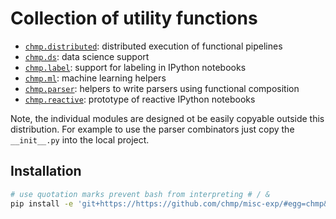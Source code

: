 # Collection of utility functions

- [`chmp.distributed`](src/chmp/distributed): distributed execution of
  functional pipelines
- [`chmp.ds`](docs/ds.md): data science support
- [`chmp.label`](docs/label.md): support for labeling in IPython notebooks
- [`chmp.ml`](src/chmp/ml): machine learning helpers
- [`chmp.parser`](src/chmp/parser): helpers to write parsers using functional
  composition
- [`chmp.reactive`](src/chmp/reactive): prototype of reactive IPython notebooks

Note, the individual modules are designed ot be easily copyable outside this
distribution. For example to use the parser combinators just copy the
`__init__.py` into the local project.

## Installation

```bash
# use quotation marks prevent bash from interpreting # / &
pip install -e 'git+https://https://github.com/chmp/misc-exp/#egg=chmp&subdirectory=chmp'
```
